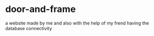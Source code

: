 # door-and-frame
a website made by me and also with the help of my frend having the database connectivity 
